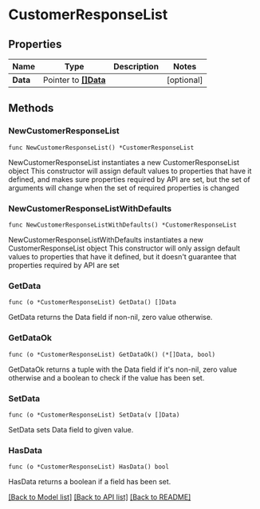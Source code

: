 # CustomerResponseList

## Properties

Name | Type | Description | Notes
------------ | ------------- | ------------- | -------------
**Data** | Pointer to [**[]Data**](Data.md) |  | [optional] 

## Methods

### NewCustomerResponseList

`func NewCustomerResponseList() *CustomerResponseList`

NewCustomerResponseList instantiates a new CustomerResponseList object
This constructor will assign default values to properties that have it defined,
and makes sure properties required by API are set, but the set of arguments
will change when the set of required properties is changed

### NewCustomerResponseListWithDefaults

`func NewCustomerResponseListWithDefaults() *CustomerResponseList`

NewCustomerResponseListWithDefaults instantiates a new CustomerResponseList object
This constructor will only assign default values to properties that have it defined,
but it doesn't guarantee that properties required by API are set

### GetData

`func (o *CustomerResponseList) GetData() []Data`

GetData returns the Data field if non-nil, zero value otherwise.

### GetDataOk

`func (o *CustomerResponseList) GetDataOk() (*[]Data, bool)`

GetDataOk returns a tuple with the Data field if it's non-nil, zero value otherwise
and a boolean to check if the value has been set.

### SetData

`func (o *CustomerResponseList) SetData(v []Data)`

SetData sets Data field to given value.

### HasData

`func (o *CustomerResponseList) HasData() bool`

HasData returns a boolean if a field has been set.


[[Back to Model list]](../README.md#documentation-for-models) [[Back to API list]](../README.md#documentation-for-api-endpoints) [[Back to README]](../README.md)


